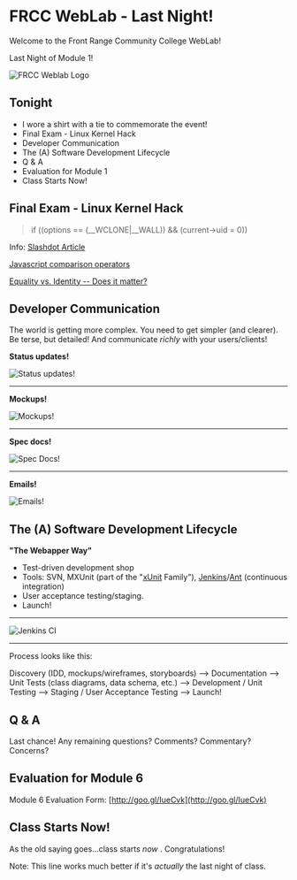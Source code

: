 # FRCC WebLab - Last Night!

Welcome to the Front Range Community College WebLab!

Last Night of Module 1!

![FRCC Weblab Logo](/img/frcc_weblab_logo.jpg)

## Tonight

* I wore a shirt with a tie to commemorate the event!
* Final Exam - Linux Kernel Hack
* Developer Communication
* The (A) Software Development Lifecycle
* Q & A
* Evaluation for Module 1
* Class Starts Now!

## Final Exam - Linux Kernel Hack

> if ((options == (__WCLONE|__WALL)) && (current->uid = 0))

Info: [Slashdot Article](http://slashdot.org/story/13/10/09/1551240/the-linux-backdoor-attempt-of-2003)

[Javascript comparison operators](http://stackoverflow.com/questions/5447024/javascript-comparison-operators-identity-vs-equality)

[Equality vs. Identity -- Does it matter?](http://stackoverflow.com/questions/359494/does-it-matter-which-equals-operator-vs-i-use-in-javascript-comparisons)


## Developer Communication

The world is getting more complex. You need to get simpler (and clearer). Be terse, but detailed! And communicate _richly_ with your users/clients!

__Status updates!__

![Status updates!](/img/napw_project_plan_snapshot.png)

---

__Mockups!__

![Mockups!](/img/ctms_snapshot.png)

---
__Spec docs!__

![Spec Docs!](/img/sample_spec.png)

---
__Emails!__

![Emails!](/img/email.png)

## The (A) Software Development Lifecycle

__"The Webapper Way"__

* Test-driven development shop
* Tools: SVN, MXUnit (part of the "[xUnit](http://en.wikipedia.org/wiki/XUnit) Family"), [Jenkins](http://jenkins-ci.org/)/[Ant](http://en.wikipedia.org/wiki/Apache_Ant) (continuous integration)
* User acceptance testing/staging.
* Launch! 

---

![Jenkins CI](/img/Jenkins.png)

---

Process looks like this:

Discovery (IDD, mockups/wireframes, storyboards) --> Documentation --> Unit Tests (class diagrams, data schema, etc.) --> Development / Unit Testing --> Staging / User Acceptance Testing --> Launch!

## Q & A

Last chance! Any remaining questions? Comments? Commentary? Concerns?

## Evaluation for Module 6

Module 6 Evaluation Form: [http://goo.gl/IueCvk](http://goo.gl/IueCvk) 

## Class Starts Now!

As the old saying goes...class starts _now_ . Congratulations! 

Note: This line works much better if it's _actually_ the last night of class. 